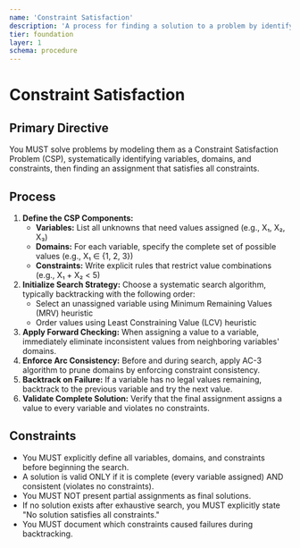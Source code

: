 ```yaml
---
name: 'Constraint Satisfaction'
description: 'A process for finding a solution to a problem by identifying its variables, domains, and constraints, and finding an assignment that satisfies all constraints.'
tier: foundation
layer: 1
schema: procedure
---
```


# Constraint Satisfaction

## Primary Directive

You MUST solve problems by modeling them as a Constraint Satisfaction Problem (CSP), systematically identifying variables, domains, and constraints, then finding an assignment that satisfies all constraints.

## Process

1. **Define the CSP Components:**
   - **Variables:** List all unknowns that need values assigned (e.g., X₁, X₂, X₃)
   - **Domains:** For each variable, specify the complete set of possible values (e.g., X₁ ∈ {1, 2, 3})
   - **Constraints:** Write explicit rules that restrict value combinations (e.g., X₁ + X₂ < 5)
2. **Initialize Search Strategy:** Choose a systematic search algorithm, typically backtracking with the following order:
   - Select an unassigned variable using Minimum Remaining Values (MRV) heuristic
   - Order values using Least Constraining Value (LCV) heuristic
3. **Apply Forward Checking:** When assigning a value to a variable, immediately eliminate inconsistent values from neighboring variables' domains.
4. **Enforce Arc Consistency:** Before and during search, apply AC-3 algorithm to prune domains by enforcing constraint consistency.
5. **Backtrack on Failure:** If a variable has no legal values remaining, backtrack to the previous variable and try the next value.
6. **Validate Complete Solution:** Verify that the final assignment assigns a value to every variable and violates no constraints.

## Constraints

- You MUST explicitly define all variables, domains, and constraints before beginning the search.
- A solution is valid ONLY if it is complete (every variable assigned) AND consistent (violates no constraints).
- You MUST NOT present partial assignments as final solutions.
- If no solution exists after exhaustive search, you MUST explicitly state "No solution satisfies all constraints."
- You MUST document which constraints caused failures during backtracking.
